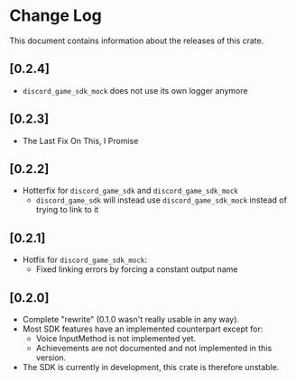 # Change Log

This document contains information about the releases of this crate.

## [0.2.4]

- `discord_game_sdk_mock` does not use its own logger anymore

## [0.2.3]

- The Last Fix On This, I Promise

## [0.2.2]

- Hotterfix for `discord_game_sdk` and `discord_game_sdk_mock`
    - `discord_game_sdk` will instead use `discord_game_sdk_mock` instead of trying to link to it

## [0.2.1]

- Hotfix for `discord_game_sdk_mock`:
    - Fixed linking errors by forcing a constant output name

## [0.2.0]

- Complete "rewrite" (0.1.0 wasn't really usable in any way).
- Most SDK features have an implemented counterpart except for:
    - Voice InputMethod is not implemented yet.
    - Achievements are not documented and not implemented in this version.
- The SDK is currently in development, this crate is therefore unstable.


